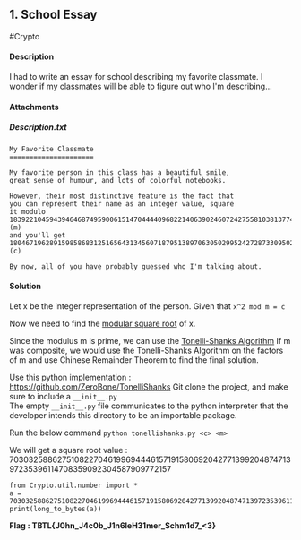 
## 1. School Essay

#Crypto
#### Description
I had to write an essay for school describing my favorite classmate. I wonder if my classmates will be able to figure out who I'm describing...

#### Attachments

##### Description.txt
```
My Favorite Classmate
=====================

My favorite person in this class has a beautiful smile,
great sense of humour, and lots of colorful notebooks.

However, their most distinctive feature is the fact that
you can represent their name as an integer value, square
it modulo 
1839221045943946468749590061514704444096822140639024607242755810381377444892113085421174752142441, (m)
and you'll get 1804671962891598586831251656431345607187951389706305029952427287330950271224234433906630527235349. (c)

By now, all of you have probably guessed who I'm talking about.
```

#### Solution
Let x be the integer representation of the person. Given that
`x^2 mod m = c `

Now we need to find the [modular square root](https://www.rieselprime.de/ziki/Modular_square_root) of x.

Since the modulus m is prime, we can use the [Tonelli-Shanks Algorithm](https://en.wikipedia.org/wiki/Tonelli%E2%80%93Shanks_algorithm)
If m was composite, we would use the Tonelli-Shanks Algorithm on the factors of m and use Chinese Remainder Theorem to find the final solution.

Use this python implementation : https://github.com/ZeroBone/TonelliShanks
Git clone the project, and make sure to include a `__init__.py`  
The empty `__init__.py` file communicates to the python interpreter that the developer intends this directory to be an importable package.

Run the below command
`python tonellishanks.py <c> <m>`

We will get a square root value : 703032588627510822704619969444615719158069204277139920487471397235396114708359092304587909772157

```
from Crypto.util.number import *
a = 703032588627510822704619969444615719158069204277139920487471397235396114708359092304587909772157
print(long_to_bytes(a))
```

**Flag :  TBTL{J0hn_J4c0b_J1n6leH31mer_Schm1d7_<3}**